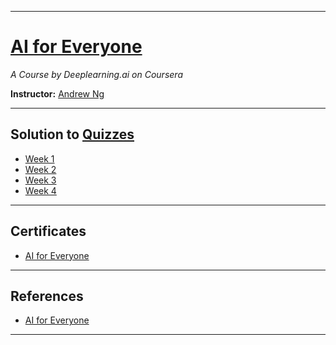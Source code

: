 ------------------------------------------------------------------------------------------

# [AI for Everyone](https://www.coursera.org/learn/ai-for-everyone/home/welcome)
*A Course by Deeplearning.ai on Coursera*

**Instructor:** [Andrew Ng](https://www.coursera.org/instructor/andrewng) 

---------------------------------------------------------------------------------------------

## Solution to [Quizzes](https://github.com/SHANK885/AI-for-Everyone/tree/master/Quizzes)
* [Week 1](https://github.com/SHANK885/AI-for-Everyone/blob/master/Quizzes/Week%201%20Quiz.pdf)
* [Week 2](https://github.com/SHANK885/AI-for-Everyone/blob/master/Quizzes/Week%202%20Quiz.pdf)
* [Week 3](https://github.com/SHANK885/AI-for-Everyone/blob/master/Quizzes/Week%203%20Quiz.pdf)
* [Week 4](https://github.com/SHANK885/AI-for-Everyone/blob/master/Quizzes/Week%204%20Quiz.pdf)

----------------------------------------------------------------------------------------------

## Certificates

- [AI for Everyone](https://www.coursera.org/account/accomplishments/certificate/D49UQMAETQDW)

----------------------------------------------------------------------------------------------

## References

- [AI for Everyone](https://www.coursera.org/learn/ai-for-everyone/home/welcome)

-----------------------------------------------------------------------------------------------
